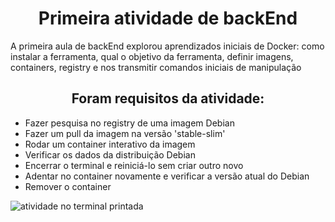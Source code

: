 <h1 align="center">Primeira atividade de backEnd</h1>

<p> A primeira aula de backEnd explorou aprendizados iniciais de Docker: como instalar a ferramenta, qual o objetivo da ferramenta, definir imagens, containers, registry e nos transmitir comandos iniciais de manipulação</p>

<h2 align="center" >Foram requisitos da atividade:</h2>
<ul>
<li>Fazer pesquisa no registry de uma imagem Debian</li>
<li>Fazer um pull da imagem na versão 'stable-slim'</li>
<li>Rodar um container interativo da imagem</li>
<li>Verificar os dados da distribuição Debian</li>
<li>Encerrar o terminal e reiniciá-lo sem criar outro novo</li>
<li>Adentar no container novamente e verificar a versão atual do Debian</li>
<li>Remover o container</li>
</ul>

<img src="/home/samuel/repositories/trybe_atividades/backEnd/bloco-01-docker-utilizando-containers/1.1-docker-utilizando-containers/Captura de tela de 2023-03-16 10-16-04.png" alt="atividade no terminal printada">
